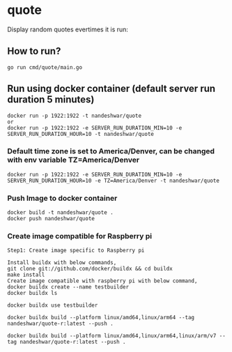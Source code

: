 # quote
Display random quotes evertimes it is run:

## How to run? 
```
go run cmd/quote/main.go
```

## Run using docker container (default server run duration 5 minutes)
```
docker run -p 1922:1922 -t nandeshwar/quote
or
docker run -p 1922:1922 -e SERVER_RUN_DURATION_MIN=10 -e SERVER_RUN_DURATION_HOUR=10 -t nandeshwar/quote
```

### Default time zone is set to America/Denver, can be changed with env variable  TZ=America/Denver
```
docker run -p 1922:1922 -e SERVER_RUN_DURATION_MIN=10 -e SERVER_RUN_DURATION_HOUR=10 -e TZ=America/Denver -t nandeshwar/quote
```

### Push Image to docker container
```
docker build -t nandeshwar/quote .
docker push nandeshwar/quote
```

### Create image compatible for Raspberry pi
```
Step1: Create image specific to Raspberry pi 

Install buildx with below commands,
git clone git://github.com/docker/buildx && cd buildx
make install
Create image compatible with raspberry pi with below command,
docker buildx create --name testbuilder
docker buildx ls

docker buildx use testbuilder

docker buildx build --platform linux/amd64,linux/arm64 --tag nandeshwar/quote-r:latest --push .

docker buildx build --platform linux/amd64,linux/arm64,linux/arm/v7 --tag nandeshwar/quote-r:latest --push .

```
